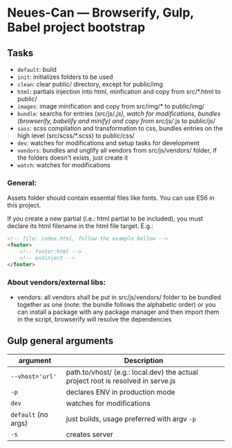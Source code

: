 # Neues-Can — Browserify, Gulp, Babel project bootstrap
## Tasks
- `default`: build
- `init`: initializes folders to be used
- `clean`: clear public/ directory, except for public/img
- `html`: partials injection into html, minfication and copy from src/*.html to public/
- `images`: image minification and copy from src/img/* to public/img/
- `bundle`: searchs for entries (src/js/*.js), watch for modifications, bundles (browserify, babelify and minify) and copy from src/js/*.js to public/js/
- `sass`: scss compilation and transformation to css, bundles entries on the high level (src/scss/*.scss) to public/css/
- `dev`: watches for modifications and setup tasks for development
- `vendors`: bundles and unglify all vendors from src/js/vendors/ folder, if the folders doesn't exists, just create it
- `watch`: watches for modifications

### General:
Assets folder should contain essential files like fonts.
You can use ES6 in this project.

If you create a new partial (i.e.: html partial to be included), you must declare its html filename in the html file target. E.g.:
```html
<!-- file: index.html, follow the example bellow -->
<footer>
    <!-- footer:html -->
    <!-- endinject -->
</footer>
```

### About vendors/external libs:
- vendors: all vendors shall be put in src/js/vendors/ folder to be bundled together as one (note: the bundle follows the alphabetic order)
or you can install a package with any package manager and then import them in the script, browserify will resolve the dependencies

## Gulp general arguments
| argument             | Description                                              
|----------------------|----------------------------------------------------------
| `--vhost='url'`      | path.to/vhost/ (e.g.: local.dev) the actual project root is resolved in serve.js
| `-p`                 | declares ENV in production mode
| `dev`            | watches for modifications
| `default` (no args)              | just builds, usage preferred with argv `-p`
| `-s`                 | creates server
